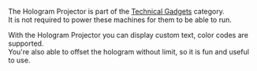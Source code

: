 The Hologram Projector is part of the [Technical Gadgets](https://github.com/Slimefun/Slimefun4/wiki/Technical-Gadgets) category.  
It is not required to power these machines for them to be able to run.

With the Hologram Projector you can display custom text, color codes are supported.  
You're also able to offset the hologram without limit, so it is fun and useful to use.
